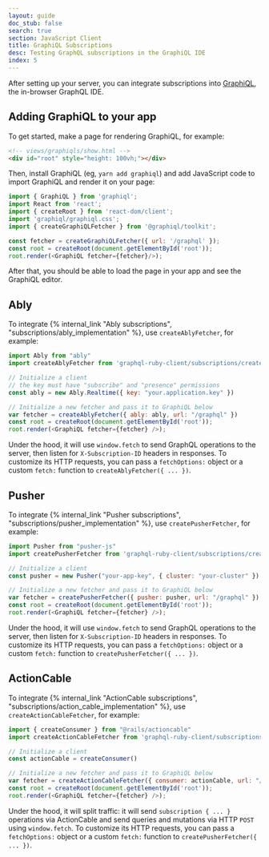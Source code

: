 ```yaml
---
layout: guide
doc_stub: false
search: true
section: JavaScript Client
title: GraphiQL Subscriptions
desc: Testing GraphQL subscriptions in the GraphiQL IDE
index: 5
---
```


After setting up your server, you can integrate subscriptions into [GraphiQL](https://github.com/graphql/graphiql/tree/main/packages/graphiql#readme), the in-browser GraphQL IDE.

## Adding GraphiQL to your app

To get started, make a page for rendering GraphiQL, for example:

```html
<!-- views/graphiqls/show.html -->
<div id="root" style="height: 100vh;"></div>
```

Then, install GraphiQL (eg, `yarn add graphiql`) and add JavaScript code to import GraphiQL and render it on your page:

```js
import { GraphiQL } from 'graphiql';
import React from 'react';
import { createRoot } from 'react-dom/client';
import 'graphiql/graphiql.css';
import { createGraphiQLFetcher } from '@graphiql/toolkit';

const fetcher = createGraphiQLFetcher({ url: '/graphql' });
const root = createRoot(document.getElementById('root'));
root.render(<GraphiQL fetcher={fetcher}/>);
```

After that, you should be able to load the page in your app and see the GraphiQL editor.

## Ably

To integrate {% internal_link "Ably subscriptions", "subscriptions/ably_implementation" %}, use `createAblyFetcher`,  for example:

```js
import Ably from "ably"
import createAblyFetcher from 'graphql-ruby-client/subscriptions/createAblyFetcher';

// Initialize a client
// the key must have "subscribe" and "presence" permissions
const ably = new Ably.Realtime({ key: "your.application.key" })

// Initialize a new fetcher and pass it to GraphiQL below
var fetcher = createAblyFetcher({ ably: ably, url: "/graphql" })
const root = createRoot(document.getElementById('root'));
root.render(<GraphiQL fetcher={fetcher} />);
```

Under the hood, it will use `window.fetch` to send GraphQL operations to the server, then listen for `X-Subscription-ID` headers in responses. To customize its HTTP requests, you can pass a `fetchOptions:` object or a custom `fetch:` function to `createAblyFetcher({ ... })`.

## Pusher

To integrate {% internal_link "Pusher subscriptions", "subscriptions/pusher_implementation" %}, use `createPusherFetcher`,  for example:

```js
import Pusher from "pusher-js"
import createPusherFetcher from 'graphql-ruby-client/subscriptions/createPusherFetcher';

// Initialize a client
const pusher = new Pusher("your-app-key", { cluster: "your-cluster" })

// Initialize a new fetcher and pass it to GraphiQL below
var fetcher = createPusherFetcher({ pusher: pusher, url: "/graphql" })
const root = createRoot(document.getElementById('root'));
root.render(<GraphiQL fetcher={fetcher} />);
```

Under the hood, it will use `window.fetch` to send GraphQL operations to the server, then listen for `X-Subscription-ID` headers in responses. To customize its HTTP requests, you can pass a `fetchOptions:` object or a custom `fetch:` function to `createPusherFetcher({ ... })`.

## ActionCable

To integrate {% internal_link "ActionCable subscriptions", "subscriptions/action_cable_implementation" %}, use `createActionCableFetcher`,  for example:

```js
import { createConsumer } from "@rails/actioncable"
import createActionCableFetcher from 'graphql-ruby-client/subscriptions/createActionCableFetcher';

// Initialize a client
const actionCable = createConsumer()

// Initialize a new fetcher and pass it to GraphiQL below
var fetcher = createActionCableFetcher({ consumer: actionCable, url: "/graphql" })
const root = createRoot(document.getElementById('root'));
root.render(<GraphiQL fetcher={fetcher} />);
```

Under the hood, it will split traffic: it will send `subscription { ... }` operations via ActionCable and send queries and mutations via HTTP `POST` using `window.fetch`. To customize its HTTP requests, you can pass a `fetchOptions:` object or a custom `fetch:` function to `createPusherFetcher({ ... })`.
